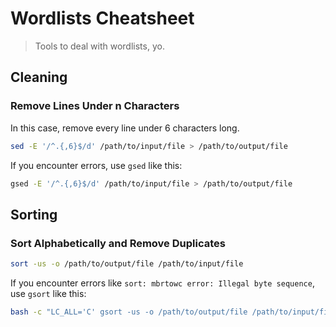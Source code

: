 # Wordlists Cheatsheet

> Tools to deal with wordlists, yo.

## Cleaning

### Remove Lines Under n Characters
In this case, remove every line under 6 characters long.
```bash
sed -E '/^.{,6}$/d' /path/to/input/file > /path/to/output/file
```

If you encounter errors, use `gsed` like this:

```bash
gsed -E '/^.{,6}$/d' /path/to/input/file > /path/to/output/file
```

## Sorting

### Sort Alphabetically and Remove Duplicates
```bash
sort -us -o /path/to/output/file /path/to/input/file
```

If you encounter errors like `sort: mbrtowc error: Illegal byte sequence`, use `gsort` like this:

```bash
bash -c "LC_ALL='C' gsort -us -o /path/to/output/file /path/to/input/file"
```
